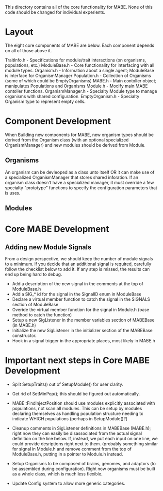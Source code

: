 This directory contains all of the core functionality for MABE.  None of this code should be
changed for individual experients.

# Layout

The eight core components of MABE are below.  Each component depends on all of those above it.

TraitInfo.h       - Specifications for module/trait interactions (on organisms, populations, etc.)
ModuleBase.h      - Core functionality for interfacing with all module types.
Organism.h        - Information about a single agent; ModuleBase is interface for OrganismManager
Population.h      - Collection of Organisms (some of which could be EmptyOrganisms)
MABE.h            - Main contoller object; manipulates Populations and Organisms
Module.h          - Modify main MABE contoller functions.
OrganismManager.h - Specialty Module type to manage organisms with shared configuration.
EmptyOrganism.h   - Specialty Organism type to represent empty cells.


# Component Development

When Building new components for MABE, new organism types should be derived from the Organism class (with an optional specialized OrganismManager) and new modules should be derived from Module.

## Organisms

An organism can be devleoped as a class unto itself OR it can make use of a specialized OrganismManager that stores shared inforation.  If an organism class doesn't have a specialized manager, it must override a few specialty "prototype" functions to specify the configuration parameters that is uses.

## Modules


# Core MABE Development

## Adding new Module Signals

From a design perspective, we should keep the number of module signals to a minimum.  If you
decide that an additional signal is required, carefully follow the checklist below to add it.
If any step is missed, the results can end up being hard to debug.

* Add a description of the new signal in the comments at the top of ModuleBase.h
* Add a SIG_* id for the signal in the SignalID enum in ModuleBase
* Declare a virtual member function to catch the signal in the SIGNALS section of ModuleBase
* Overide the virtual member function for the signal in Module.h (base method to catch the function)
* Setup a new SigListener in the member variables section of MABEBase (in MABE.h)
* Initialize the new SigListener in the initializer section of the MABEBase constructor.
* Hook in a signal trigger in the appropriate places, most likely in MABE.h
  


# Important next steps in Core MABE Development

* Split SetupTraits() out of SetupModule() for user clarity.

* Get rid of SetMinPop(); this should be figured out automatically.

* MABE::FindInjectPosition should use modules explicitly associated with populations, not scan all modules.  This can be setup by modules declaring themselves as handling population structure needing to indicate WHICH populations (perhaps in SetupModule()?)

* Cleanup comments in SigListener definitions in MABEBase (MABE.h); right now they can easily be disassociated from the actual signal definition on the line below.  If, instead, we put each input on one line, we could provide desriptions right next to them.  (probably something similar for signal in Module.h and remove comment from the top of ModuleBase.h, putting in a pointer to Module.h instead.

* Setup Organisms to be composed of brains, genomes, and adaptors (to be assembled during configuration).  Right now organisms must be built as a whole class, which is much less flexible.
  
* Update Config system to allow more generic categories.
